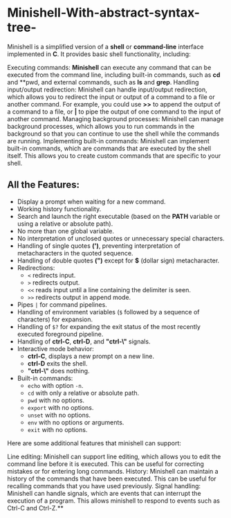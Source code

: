 # Minishell-With-abstract-syntax-tree-

Minishell is a simplified version of a **shell** or **command-line** interface implemented in **C**. It provides basic shell functionality, including:

Executing commands: **Minishell** can execute any command that can be executed from the command line, including built-in commands, such as **cd** and **pwd, and external commands, such as **ls** and **grep**.
Handling input/output redirection: Minishell can handle input/output redirection, which allows you to redirect the input or output of a command to a file or another command. For example, you could use **>>** to append the output of a command to a file, or **|** to pipe the output of one command to the input of another command.
Managing background processes: Minishell can manage background processes, which allows you to run commands in the background so that you can continue to use the shell while the commands are running.
Implementing built-in commands: Minishell can implement built-in commands, which are commands that are executed by the shell itself. This allows you to create custom commands that are specific to your shell.

## All the Features:

- Display a prompt when waiting for a new command.
- Working history functionality.
- Search and launch the right executable (based on the **PATH** variable or using a relative or absolute path).
- No more than one global variable.
- No interpretation of unclosed quotes or unnecessary special characters.
- Handling of single quotes **(')**, preventing interpretation of metacharacters in the quoted sequence.
- Handling of double quotes **(")** except for **$** (dollar sign) metacharacter.
- Redirections:
  - `<` redirects input.
  - `>` redirects output.
  - `<<` reads input until a line containing the delimiter is seen.
  - `>>` redirects output in append mode.
- Pipes `|` for command pipelines.
- Handling of environment variables (`$` followed by a sequence of characters) for expansion.
- Handling of `$?` for expanding the exit status of the most recently executed foreground pipeline.
- Handling of **ctrl-C**, **ctrl-D**, and **"ctrl-\\"** signals.
- Interactive mode behavior:
  - **ctrl-C**, displays a new prompt on a new line.
  - **ctrl-D** exits the shell.
  - **"ctrl-\\"** does nothing.
- Built-in commands:
  - `echo` with option `-n`.
  - `cd` with only a relative or absolute path.
  - `pwd` with no options.
  - `export` with no options.
  - `unset` with no options.
  - `env` with no options or arguments.
  - `exit` with no options.


Here are some additional features that minishell can support:

Line editing: Minishell can support line editing, which allows you to edit the command line before it is executed. This can be useful for correcting mistakes or for entering long commands.
History: Minishell can maintain a history of the commands that have been executed. This can be useful for recalling commands that you have used previously.
Signal handling: Minishell can handle signals, which are events that can interrupt the execution of a program. This allows minishell to respond to events such as Ctrl-C and Ctrl-Z.**
